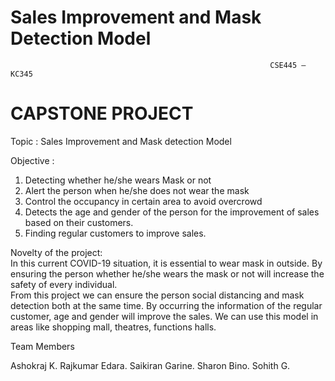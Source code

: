 # Sales Improvement and Mask Detection Model
                                                              CSE445 – KC345
# CAPSTONE PROJECT

Topic : Sales Improvement and Mask detection Model 

Objective :
1. Detecting whether he/she wears Mask or not
2. Alert the person when he/she does not wear the mask <br>
3. Control the occupancy in certain area to avoid overcrowd <br>
4. Detects the age and gender of the person for the improvement of sales based on their customers. <br>
5. Finding regular customers to improve sales. <br>

Novelty of the project:<br>
In this current COVID-19 situation, it is essential to wear mask in outside. By ensuring the person whether he/she wears the mask or not will increase the safety of every individual. <br>
From this project we can ensure the person social distancing and mask detection both at the same time. By occurring the information of the regular customer, age and gender will improve the sales. We can use this model in areas like shopping mall, theatres, functions halls. <br>


Team Members

Ashokraj K.
Rajkumar Edara.
Saikiran Garine.
Sharon Bino.
Sohith G.



